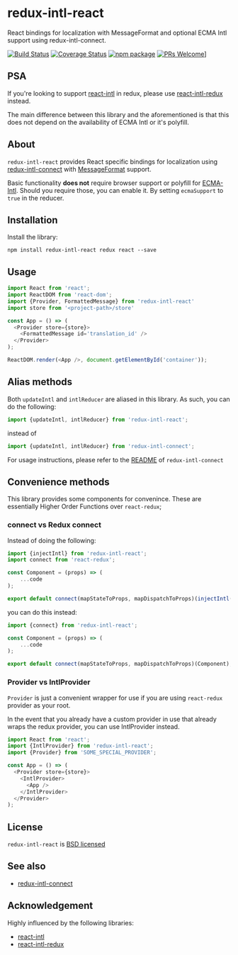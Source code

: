 # redux-intl-react

React bindings for localization with MessageFormat and optional ECMA Intl support using redux-intl-connect.

[![Build Status][build-badge]][build-link]
[![Coverage Status][coveralls-badge]][coveralls-link]
[![npm package][npm-badge]][npm-link]
[![PRs Welcome][pr-welcome-badge]][pr-welcome-link]]

## PSA
If you're looking to support [react-intl](https://github.com/yahoo/react-intl) in redux, please use [react-intl-redux](https://github.com/ratson/react-intl-redux) instead.

The main difference between this library and the aforementioned is that this does not depend on the availability of ECMA Intl or it's polyfill.

## About
`redux-intl-react` provides React specific bindings for localization using [redux-intl-connect](https://www.github.com/yeojz/redux-intl-connect) with [MessageFormat](http://userguide.icu-project.org/formatparse/messages) support.


Basic functionality **does not** require browser support or polyfill for [ECMA-Intl](https://developer.mozilla.org/en/docs/Web/JavaScript/Reference/Global_Objects/Intl). Should you require those, you can enable it. By setting `ecmaSupport` to `true` in the reducer.

## Installation

Install the library:

```
npm install redux-intl-react redux react --save
```

## Usage

```js
import React from 'react';
import ReactDOM from 'react-dom';
import {Provider, FormattedMessage} from 'redux-intl-react'
import store from '<project-path>/store'

const App = () => (
  <Provider store={store}>
    <FormattedMessage id='translation_id' />
  </Provider>
);

ReactDOM.render(<App />, document.getElementById('container'));
```

## Alias methods

Both `updateIntl` and `intlReducer` are aliased in this library. As such, you can do the following:

```js
import {updateIntl, intlReducer} from 'redux-intl-react';
```

instead of

```js
import {updateIntl, intlReducer} from 'redux-intl-connect';
```

For usage instructions, please refer to the [README](https://github.com/yeojz/redux-intl-connect/blob/master/README.md#available-methods) of `redux-intl-connect`


## Convenience methods

This library provides some components for convenince. These are essentially Higher Order Functions over `react-redux`;

### connect vs Redux connect

Instead of doing the following:

```js
import {injectIntl} from 'redux-intl-react';
import connect from 'react-redux';

const Component = (props) => (
	...code
);

export default connect(mapStateToProps, mapDispatchToProps)(injectIntl(Component));
```

you can do this instead:

```js
import {connect} from 'redux-intl-react';

const Component = (props) => (
	...code
);

export default connect(mapStateToProps, mapDispatchToProps)(Component);
```


### Provider vs IntlProvider

`Provider` is just a convenient wrapper for use if you are using `react-redux` provider as your root.

In the event that you already have a custom provider in use that already wraps the redux provider, you can use IntlProvider instead.

```js
import React from 'react';
import {IntlProvider} from 'redux-intl-react';
import {Provider} from 'SOME_SPECIAL_PROVIDER';

const App = () => (
  <Provider store={store}>
    <IntlProvider>
      <App />
    </IntlProvider>
  </Provider>
);
```

## License

`redux-intl-react` is [BSD licensed](./LICENSE)

## See also

-   [redux-intl-connect](https://www.github.com/yeojz/redux-intl-connect)

## Acknowledgement

Highly influenced by the following libraries:

-   [react-intl](https://github.com/yahoo/react-intl)
-   [react-intl-redux](https://github.com/ratson/react-intl-redux)


[npm-badge]: https://img.shields.io/npm/v/redux-intl-react.svg?style=flat-square
[npm-link]: https://www.npmjs.com/package/redux-intl-react

[build-badge]: https://img.shields.io/circleci/project/github/yeojz/redux-intl-react/master.svg?style=flat-square
[build-link]: https://circleci.com/gh/yeojz/redux-intl-react.svg

[coveralls-badge]: https://img.shields.io/coveralls/yeojz/redux-intl-react.svg?style=flat-square
[coveralls-link]: https://coveralls.io/github/yeojz/redux-intl-react

[pr-welcome-badge]: https://img.shields.io/badge/PRs-Welcome-ff69b4.svg?style=flat-square
[pr-welcome-link]: https://github.com/yeojz/redux-intl-react/blob/master/CONTRIBUTING.md
